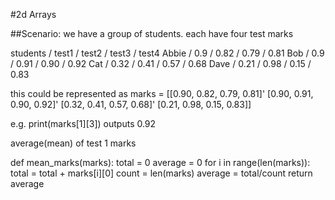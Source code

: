 #2d Arrays

##Scenario:
we have a group of students.
each have four test marks

students / test1 / test2 / test3 / test4
Abbie    / 0.9   / 0.82  / 0.79  / 0.81
Bob      / 0.9   / 0.91  / 0.90  / 0.92
Cat      / 0.32  / 0.41  / 0.57  / 0.68
Dave     / 0.21  / 0.98  / 0.15  / 0.83

this could be represented as 
marks = [[0.90, 0.82, 0.79, 0.81]'
        [0.90, 0.91, 0.90, 0.92]'
        [0.32, 0.41, 0.57, 0.68]'
        [0.21, 0.98, 0.15, 0.83]]

e.g. print(marks[1][3])
outputs 0.92

average(mean) of test 1 marks

def mean_marks(marks):
    total = 0
    average = 0
    for i in range(len(marks)):
        total = total + marks[i][0]
    count = len(marks)
    average = total/count
    return average




